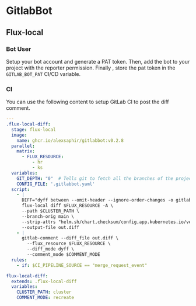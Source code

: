 # GitlabBot

## Flux-local

### Bot User

Setup your bot account and generate a PAT token.
Then, add the bot to your project with the reporter permission.
Finally , store the pat token in the `GITLAB_BOT_PAT` CI/CD variable.


### CI
You can use the following content to setup GitLab CI to post the diff comment.
```yaml
---
.flux-local-diff:
  stage: flux-local
  image:
    name: ghcr.io/alexsaphir/gitlabbot:v0.2.8
  parallel:
    matrix:
      - FLUX_RESOURCE:
          - hr
          - ks
  variables:
    GIT_DEPTH: "0"  # Tells git to fetch all the branches of the project, required by the analysis task
    CONFIG_FILE: '.gitlabbot.yaml'
  script:
    - |
      DIFF="dyff between --omit-header --ignore-order-changes -o gitlab" \
      flux-local diff $FLUX_RESOURCE -A \
      --path $CLUSTER_PATH \
      --branch-orig main \
      --strip-attrs "helm.sh/chart,checksum/config,app.kubernetes.io/version,chart" \
      --output-file out.diff
    - |
      gitlab-comment --diff_file out.diff \
        --flux_resource $FLUX_RESOURCE \
        --diff_mode dyff \
        --comment_mode $COMMENT_MODE
  rules:
    - if: $CI_PIPELINE_SOURCE == "merge_request_event"

flux-local-diff:
  extends: .flux-local-diff
  variables:
    CLUSTER_PATH: cluster
    COMMENT_MODE: recreate
```